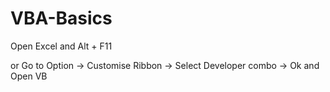 # VBA-Basics

Open Excel and Alt + F11

or Go to Option -> Customise Ribbon -> Select Developer combo -> Ok
and Open VB 


